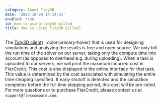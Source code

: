 ```yaml
---
category: About Tidy3D
date: '2023-10-24 14:14:41'
enabled: true
id: how-is-using-tidy3d-billed
title: How is using Tidy3D billed?
---
```


The [Tidy3D client](https://pypi.org/project/tidy3d/){: .color-primary-hover} that is used for designing simulations and analyzing the results is free and open source. We only bill the run time of the solver on our server, taking only the compute time into account (as opposed to overhead e.g. during uploading). When a task is uploaded to our servers, we will print the maximum incurred cost in FlexCredit. This cost is also displayed in the online interface for that task. This value is determined by the cost associated with simulating the entire time stepping specified. If early shutoff is detected and the simulation completes before the full time stepping period, this cost will be pro-rated. For more questions or to purchase FlexCredit, please contact us at `support@flexcompute.com`.&nbsp;

